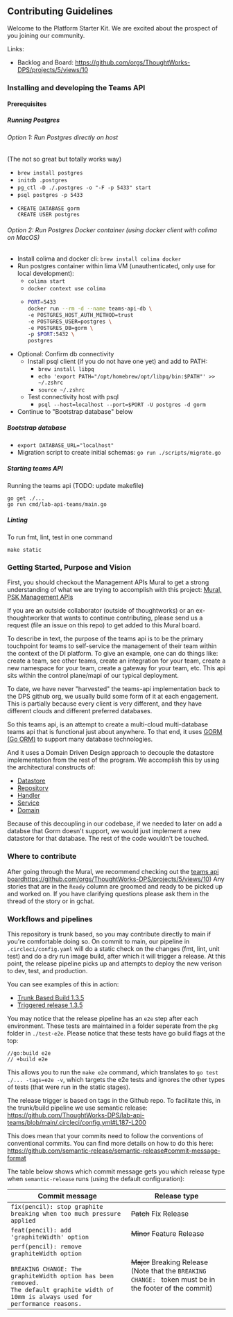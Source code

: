 ## Contributing Guidelines

Welcome to the Platform Starter Kit. We are excited about the prospect of you joining our community. 

Links:
- Backlog and Board: https://github.com/orgs/ThoughtWorks-DPS/projects/5/views/10

### Installing and developing the Teams API

#### Prerequisites
##### Running Postgres
###### Option 1: Run Postgres directly on host
(The not so great but totally works way)
- `brew install postgres`
- `initdb .postgres`
- `pg_ctl -D ./.postgres -o "-F -p 5433" start`
- `psql postgres -p 5433`
- ```postgresql
  CREATE DATABASE gorm
  CREATE USER postgres
  ```
###### Option 2: Run Postgres Docker container (using docker client with colima on MacOS)
- Install colima and docker cli: `brew install colima docker`
- Run postgres container within lima VM (unauthenticated, only use for local development):
  - `colima start`
  - `docker context use colima`
  - ```bash
    PORT=5433
    docker run --rm -d --name teams-api-db \
    -e POSTGRES_HOST_AUTH_METHOD=trust 
    -e POSTGRES_USER=postgres \
    -e POSTGRES_DB=gorm \
    -p $PORT:5432 \
    postgres
    ```
- Optional: Confirm db connectivity
   - Install psql client (if you do not have one yet) and add to PATH:
     - `brew install libpq`
     - `echo 'export PATH="/opt/homebrew/opt/libpq/bin:$PATH"' >> ~/.zshrc`
     - `source ~/.zshrc`
   - Test connectivity host with psql
     - `psql --host=localhost --port=$PORT -U postgres -d gorm`
- Continue to "Bootstrap database" below

##### Bootstrap database
- `export DATABASE_URL="localhost"`
- Migration script to create initial schemas: `go run ./scripts/migrate.go`

##### Starting teams API
Running the teams api (TODO: update makefile)
```
go get ./...
go run cmd/lab-api-teams/main.go
```

##### Linting
To run fmt, lint, test in one command
```
make static
```

### Getting Started, Purpose and Vision

First, you should checkout the Management APIs Mural to get a strong understanding of what we are trying to accomplish with this project:
[Mural, PSK Management APIs](https://app.mural.co/t/thoughtworksclientprojects1205/m/thoughtworksclientprojects1205/1687460544281/833975940ec11b5a3c7af94e4ec8cc4253a6187d?sender=ue017dd0a0ba865be72d75848)

If you are an outside collaborator (outside of thoughtworks) or an ex-thoughtworker that wants to continue contributing, please send us a request (file an issue on this repo) to get added to this Mural board.

To describe in text, the purpose of the teams api is to be the primary touchpoint for teams to self-service the management of their team within the context of the DI platform. To give an example, one can do things like: create a team, see other teams, create an integration for your team, create a new namespace for your team, create a gateway for your team, etc. This api sits within the control plane/mapi of our typical deployment.

To date, we have never "harvested" the teams-api implementation back to the DPS github org, we usually build some form of it at each engagement. This is partially because every client is very different, and they have different clouds and different preferred databases. 

So this teams api, is an attempt to create a multi-cloud multi-database teams api that is functional just about anywhere. To that end, it uses [GORM (Go ORM)](https://gorm.io/index.html) to support many database technologies. 

And it uses a Domain Driven Design approach to decouple the datastore implementation from the rest of the program. We accomplish this by using the architectural constructs of:

- [Datastore](https://github.com/ThoughtWorks-DPS/lab-api-teams/tree/main/pkg/datastore)
- [Repository](https://github.com/ThoughtWorks-DPS/lab-api-teams/tree/main/pkg/repository)
- [Handler](https://github.com/ThoughtWorks-DPS/lab-api-teams/tree/main/pkg/handler)
- [Service](https://github.com/ThoughtWorks-DPS/lab-api-teams/tree/main/pkg/service)
- [Domain](https://github.com/ThoughtWorks-DPS/lab-api-teams/tree/main/pkg/domain)

Because of this decoupling in our codebase, if we needed to later on add a databse that Gorm doesn't support, we would just implement a new datastore for that database. The rest of the code wouldn't be touched.

### Where to contribute

After going through the Mural, we recommend checking out the [teams api board](https://github.com/orgs/ThoughtWorks-DPS/projects/5/views/10)https://github.com/orgs/ThoughtWorks-DPS/projects/5/views/10)
Any stories that are in the `Ready` column are groomed and ready to be picked up and worked on. If you have clarifying questions please ask them in the thread of the story or in gchat.


### Workflows and pipelines

This repository is trunk based, so you may contribute directly to main if you're comfortable doing so. On commit to main, our pipeline in `.circleci/config.yaml` will do a static check on the changes (fmt, lint, unit test) and do a dry run image build, after which it will trigger a release. At this point, the release pipeline picks up and attempts to deploy the new verison to dev, test, and production.

You can see examples of this in action:
- [Trunk Based Build 1.3.5](https://app.circleci.com/pipelines/github/ThoughtWorks-DPS/lab-api-teams/239/workflows/dde9f913-1266-44ae-8c01-a85394b91b04)
- [Triggered release 1.3.5](https://app.circleci.com/pipelines/github/ThoughtWorks-DPS/lab-api-teams/240/workflows/29b55a2a-6182-4171-9b4e-91beae1746bf)

You may notice that the release pipeline has an `e2e` step after each environment. These tests are maintained in a folder seperate from the `pkg` folder in `./test-e2e`. Please notice that these tests have 
go build flags at the top:

```
//go:build e2e
// +build e2e
```

This allows you to run the `make e2e` command, which translates to `go test ./... -tags=e2e -v`, which targets the e2e tests and ignores the other types of tests (that were run in the static stages). 

The release trigger is based on tags in the Github repo. To facilitate this, in the trunk/build pipeline we use semantic release: https://github.com/ThoughtWorks-DPS/lab-api-teams/blob/main/.circleci/config.yml#L187-L200

This does mean that your commits need to follow the conventions of conventional commits. You can find more details on how to do this here: https://github.com/semantic-release/semantic-release#commit-message-format

The table below shows which commit message gets you which release type when `semantic-release` runs (using the default configuration):

| Commit message                                                                                                                                                                                   | Release type                                                                                                    |
| ------------------------------------------------------------------------------------------------------------------------------------------------------------------------------------------------ | --------------------------------------------------------------------------------------------------------------- |
| `fix(pencil): stop graphite breaking when too much pressure applied`                                                                                                                             | ~~Patch~~ Fix Release                                                                                           |
| `feat(pencil): add 'graphiteWidth' option`                                                                                                                                                       | ~~Minor~~ Feature Release                                                                                       |
| `perf(pencil): remove graphiteWidth option`<br><br>`BREAKING CHANGE: The graphiteWidth option has been removed.`<br>`The default graphite width of 10mm is always used for performance reasons.` | ~~Major~~ Breaking Release <br /> (Note that the `BREAKING CHANGE: ` token must be in the footer of the commit) |


